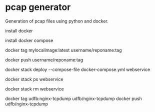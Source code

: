 # pcap generator
Generation of pcap files using python and docker.


install docker

install docker compose

docker tag mylocalimage:latest username/reponame:tag

docker push username/reponame:tag


docker stack deploy --compose-file docker-compose.yml webservice

docker stack ps webservice

docker stack rm webservice



docker tag udfb:nginx-tcpdump udfb/nginx-tcpdump
docker push udfb/nginx-tcpdump
